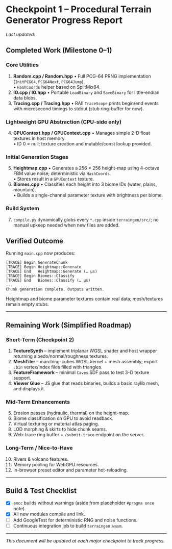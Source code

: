 # Checkpoint 1 – Procedural Terrain Generator Progress Report

_Last updated: <!--DATE-->_

## Completed Work (Milestone 0–1)

### Core Utilities
1. **Random.cpp / Random.hpp**
   • Full PCG-64 PRNG implementation (`InitPCG64`, `PCG64Next`, `PCG64Jump`).  
   • `HashCoords` helper based on SplitMix64.
2. **IO.cpp / IO.hpp**
   • Portable `LoadBinary` and `SaveBinary` for little-endian data blobs.
3. **Tracing.cpp / Tracing.hpp**
   • RAII `TraceScope` prints begin/end events with microsecond timings to stdout (stub ring-buffer for now).

### Lightweight GPU Abstraction (CPU-side only)
4. **GPUContext.hpp / GPUContext.cpp**
   • Manages simple 2-D float textures in host memory.  
   • ID 0 = null; texture creation and mutable/const lookup provided.

### Initial Generation Stages
5. **Heightmap.cpp**
   • Generates a 256 × 256 height-map using 4-octave FBM value noise; deterministic via `HashCoords`.  
   • Stores result in a `GPUContext` texture.
6. **Biomes.cpp**
   • Classifies each height into 3 biome IDs (water, plains, mountain).  
   • Builds a single-channel parameter texture with brightness per biome.

### Build System
7. `compile.py` dynamically globs every `*.cpp` inside `terraingen/src/`; no manual upkeep needed when new files are added.

## Verified Outcome
Running `main.cpp` now produces:
```
[TRACE] Begin GenerateChunk
[TRACE] Begin Heightmap::Generate
[TRACE] End   Heightmap::Generate (… µs)
[TRACE] Begin Biomes::Classify
[TRACE] End   Biomes::Classify (… µs)
...
Chunk generation complete. Outputs written.
```
Heightmap and biome parameter textures contain real data; mesh/textures remain empty stubs.

---

## Remaining Work (Simplified Roadmap)

### Short-Term (Checkpoint 2)
1. **TextureSynth** – implement triplanar WGSL shader and host wrapper returning albedo/normal/roughness textures.
2. **MeshTiler** – marching-cubes WGSL kernel + mesh assembly; export `.bin` vertex/index files filled with triangles.
3. **FeatureFramework** – minimal `Caves` SDF pass to test 3-D texture support.
4. **Viewer Glue** – JS glue that reads binaries, builds a basic raylib mesh, and displays it.

### Mid-Term Enhancements
5. Erosion passes (hydraulic, thermal) on the height-map.
6. Biome classification on GPU to avoid readback.
7. Virtual texturing or material atlas paging.
8. LOD morphing & skirts to hide chunk seams.
9. Web-trace ring buffer + `/submit-trace` endpoint on the server.

### Long-Term / Nice-to-Have
10. Rivers & volcano features.  
11. Memory pooling for WebGPU resources.  
12. In-browser preset editor and parameter hot-reloading.

---

## Build & Test Checklist
- [x] `emcc` builds without warnings (aside from placeholder `#pragma once` note).  
- [x] All new modules compile and link.  
- [ ] Add GoogleTest for deterministic RNG and noise functions.  
- [ ] Continuous integration job to build `terraingen.wasm`.  

---

_This document will be updated at each major checkpoint to track progress._ 